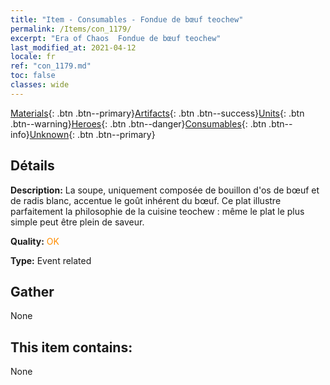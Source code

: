 ```yaml
---
title: "Item - Consumables - Fondue de bœuf teochew"
permalink: /Items/con_1179/
excerpt: "Era of Chaos  Fondue de bœuf teochew"
last_modified_at: 2021-04-12
locale: fr
ref: "con_1179.md"
toc: false
classes: wide
---
```

 [Materials](/fr/Items/){: .btn .btn--primary}[Artifacts](/fr/Items/Artifacts/){: .btn .btn--success}[Units](/fr/Items/Units/){: .btn .btn--warning}[Heroes](/fr/Items/Heroes/){: .btn .btn--danger}[Consumables](/fr/Items/Consumables/){: .btn .btn--info}[Unknown](/fr/Items/Unknown/){: .btn .btn--primary}

## Détails
 **Description:** La soupe, uniquement composée de bouillon d'os de bœuf et de radis blanc, accentue le goût inhérent du bœuf. Ce plat illustre parfaitement la philosophie de la cuisine teochew : même le plat le plus simple peut être plein de saveur.

 **Quality:** <span style="color: #FF8C00">OK</span>

 **Type:** Event related

## Gather

  None

## This item contains:

  None

